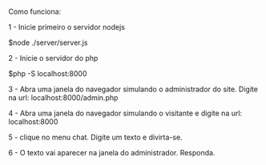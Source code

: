 Como funciona:

1 - Inicie primeiro o servidor nodejs

$node ./server/server.js

2 - Inicie o servidor do php

$php -S localhost:8000

3 - Abra uma janela do navegador simulando o administrador do site. Digite na url: localhost:8000/admin.php

4 - Abra uma janela do navegador simulando o visitante e digite na url: localhost:8000

5 - clique no menu chat. Digite um texto e divirta-se.

6 - O texto vai aparecer na janela do administrador. Responda.
